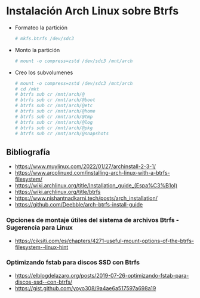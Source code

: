 # Instalación Arch Linux sobre Btrfs

 * Formateo la partición
    ```bash
    # mkfs.btrfs /dev/sdc3
    ```
 * Monto la partición
    ```bash
    # mount -o compress=zstd /dev/sdc3 /mnt/arch
    ```
 * Creo los subvolumenes
    ```bash
    # mount -o compress=zstd /dev/sdc3 /mnt/arch
    # cd /mkt
    # btrfs sub cr /mnt/arch/@
    # btrfs sub cr /mnt/arch/@boot
    # btrfs sub cr /mnt/arch/@etc
    # btrfs sub cr /mnt/arch/@home
    # btrfs sub cr /mnt/arch/@tmp
    # btrfs sub cr /mnt/arch/@log
    # btrfs sub cr /mnt/arch/@pkg
    # btrfs sub cr /mnt/arch/@snapshots
    ```


## Bibliografía

 * https://www.muylinux.com/2022/01/27/archinstall-2-3-1/
 * https://www.arcolinuxd.com/installing-arch-linux-with-a-btrfs-filesystem/
 * https://wiki.archlinux.org/title/Installation_guide_(Espa%C3%B1ol)
 * https://wiki.archlinux.org/title/btrfs
 * https://www.nishantnadkarni.tech/posts/arch_installation/
 * https://github.com/Deebble/arch-btrfs-install-guide

### Opciones de montaje útiles del sistema de archivos Btrfs - Sugerencia para Linux
 * https://ciksiti.com/es/chapters/4271-useful-mount-options-of-the-btrfs-filesystem--linux-hint


### Optimizando fstab para discos SSD con Btrfs
 * https://elblogdelazaro.org/posts/2019-07-26-optimizando-fstab-para-discos-ssd--con-btrfs/
 * https://gist.github.com/yoyo308/9a4ae6a517597a698a19